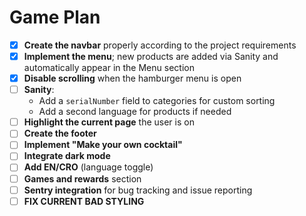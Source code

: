 # Game Plan

- [x] **Create the navbar** properly according to the project requirements  
- [x] **Implement the menu**; new products are added via Sanity and automatically appear in the Menu section  
- [x] **Disable scrolling** when the hamburger menu is open  
- [ ] **Sanity**:  
  - Add a `serialNumber` field to categories for custom sorting  
  - Add a second language for products if needed
- [ ] **Highlight the current page** the user is on  
- [ ] **Create the footer**
- [ ] **Implement "Make your own cocktail"**
- [ ] **Integrate dark mode**  
- [ ] **Add EN/CRO** (language toggle)  
- [ ] **Games and rewards** section  
- [ ] **Sentry integration** for bug tracking and issue reporting
- [ ] **FIX CURRENT BAD STYLING**

